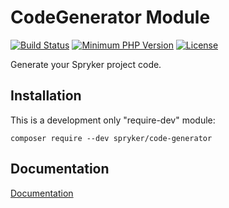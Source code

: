 # CodeGenerator Module
[![Build Status](https://travis-ci.org/spryker/code-generator.svg?branch=master)](https://travis-ci.org/spryker/code-generator)
[![Minimum PHP Version](https://img.shields.io/badge/php-%3E%3D%207.1-8892BF.svg)](https://php.net/)
[![License](https://img.shields.io/github/license/spryker/code-generator.svg)](https://github.com/spryker/code-generator/)

Generate your Spryker project code.

## Installation

This is a development only "require-dev" module:

```
composer require --dev spryker/code-generator
```

## Documentation

[Documentation](https://spryker.github.io)
